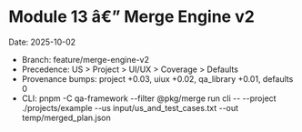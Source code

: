 # Module 13 â€” Merge Engine v2

Date: 2025-10-02

- Branch: feature/merge-engine-v2
- Precedence: US > Project > UI/UX > Coverage > Defaults
- Provenance bumps: project +0.03, uiux +0.02, qa_library +0.01, defaults 0
- CLI: pnpm -C qa-framework --filter @pkg/merge run cli -- --project ./projects/example --us input/us_and_test_cases.txt --out temp/merged_plan.json